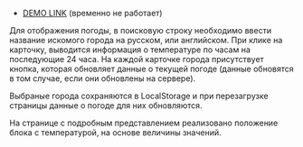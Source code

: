 
- [DEMO LINK](https://venomsrt.github.io/weather-spa-react/) (временно не работает)

Для отображения погоды, в поисковую строку необходимо ввести название искомого города на русском, или английском. При клике на карточку, выводится информация о температуре по часам на последующие 24 часа. На каждой карточке города присутствует кнопка, которая обновляет данные о текущей погоде (данные обновятся в том случае, если они обновлены на сервере).

Выбраные города сохраняются в LocalStorage и
при перезагрузке страницы данные о погоде для них обновляются.

На странице с подробным представлением реализовано положение блока с
температурой, на основе величины значений.

